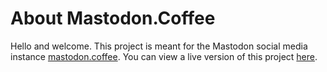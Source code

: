 # About Mastodon.Coffee

Hello and welcome. This project is meant for the Mastodon social media instance [mastodon.coffee](https://mastodon.coffee/about). You can view a live version of this project [here](https://about.mastodon.coffee/).
